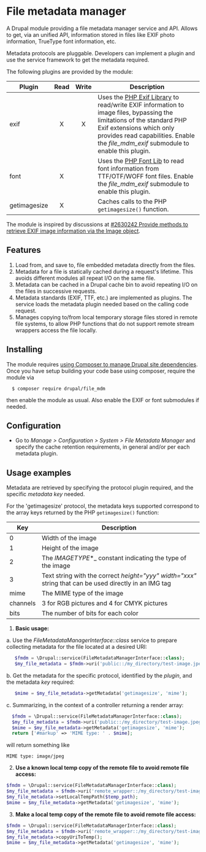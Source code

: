 # File metadata manager

A Drupal module providing a file metadata manager service and API. Allows to
get, via an unified API, information stored in files like EXIF photo
information, TrueType font information, etc.

Metadata protocols are pluggable. Developers can implement a plugin and use the
service framework to get the metadata required.

The following plugins are provided by the module:

Plugin        | Read | Write | Description                                                  |
--------------|:----:|:-----:|--------------------------------------------------------------|
exif          | X    | X     | Uses the [PHP Exif Library](https://github.com/FileEye/pel) to read/write EXIF information to image files, bypassing the limitations of the standard PHP Exif extensions which only provides read capabilities. Enable the _file_mdm_exif_ submodule to enable this plugin.        |
font          | X    |       | Uses the [PHP Font Lib](https://github.com/dompdf/php-font-lib) to read font information from TTF/OTF/WOFF font files. Enable the _file_mdm_exif_ submodule to enable this plugin.         |
getimagesize  | X    |       | Caches calls to the PHP ```getimagesize()``` function.        |

The module is inspired by discussions at [#2630242 Provide methods to retrieve EXIF image information via the Image object](https://www.drupal.org/node/2630242).


## Features

1. Load from, and save to, file embedded metadata directly from the files.
2. Metadata for a file is statically cached during a request's lifetime. This
   avoids different modules all repeat I/O on the same file.
3. Metadata can be cached in a Drupal cache bin to avoid repeating I/O on the
   files in successive requests.
4. Metadata standards (EXIF, TTF, etc.) are implemented as plugins. The service
   loads the metadata plugin needed based on the calling code request.
5. Manages copying to/from local temporary storage files stored in remote file
   systems, to allow PHP functions that do not support remote stream wrappers
   access the file locally.


## Installing

The module requires [using Composer to manage Drupal site dependencies](https://www.drupal.org/node/2718229).
Once you have setup building your code base using composer, require the module
via

```
  $ composer require drupal/file_mdm
```

then enable the module as usual. Also enable the EXIF or font submodules if
needed.


## Configuration

- Go to _Manage > Configuration > System > File Metadata Manager_ and specify
  the cache retention requirements, in general and/or per each metadata plugin.


## Usage examples

Metadata are retrieved by specifying the protocol plugin required, and the
specific _metadata key_ needed.

For the 'getimagesize' protocol, the metadata keys supported correspond to the
array keys returned by the PHP ```getimagesize()``` function:

Key      | Description                                                  |
---------|--------------------------------------------------------------|
0        | Width of the image                                           |
1        | Height of the image                                          |
2        | The _IMAGETYPE_*_ constant indicating the type of the image  |
3        | Text string with the correct _height="yyy" width="xxx"_ string that can be used directly in an IMG tag |
mime     | The MIME type of the image                                   |
channels | 3 for RGB pictures and 4 for CMYK pictures                   |
bits     | The number of bits for each color                            |

1. __Basic usage:__

  a. Use the _FileMetadataManagerInterface::class_ service to prepare collecting metadata for
     the file located at a desired URI:

```php
   $fmdm = \Drupal::service(FileMetadataManagerInterface::class);
   $my_file_metadata = $fmdm->uri('public::/my_directory/test-image.jpeg');
```

  b. Get the metadata for the specific protocol, identified by the _plugin_, and
     the metadata _key_ required:

```php
   $mime = $my_file_metadata->getMetadata('getimagesize', 'mime');
```

  c. Summarizing, in the context of a controller returning a render array:

```php
  $fmdm = \Drupal::service(FileMetadataManagerInterface::class);
  $my_file_metadata = $fmdm->uri('public::/my_directory/test-image.jpeg');
  $mime = $my_file_metadata->getMetadata('getimagesize', 'mime');
  return ['#markup' => 'MIME type: ' . $mime];
```

  will return something like

```
MIME type: image/jpeg
```

2. __Use a known local temp copy of the remote file to avoid remote file access:__

```php
$fmdm = \Drupal::service(FileMetadataManagerInterface::class);
$my_file_metadata = $fmdm->uri('remote_wrapper::/my_directory/test-image.jpeg');
$my_file_metadata->setLocalTempPath($temp_path);
$mime = $my_file_metadata->getMetadata('getimagesize', 'mime');
```

3. __Make a local temp copy of the remote file to avoid remote file access:__

```php
$fmdm = \Drupal::service(FileMetadataManagerInterface::class);
$my_file_metadata = $fmdm->uri('remote_wrapper::/my_directory/test-image.jpeg');
$my_file_metadata->copyUriToTemp();
$mime = $my_file_metadata->getMetadata('getimagesize', 'mime');
```
